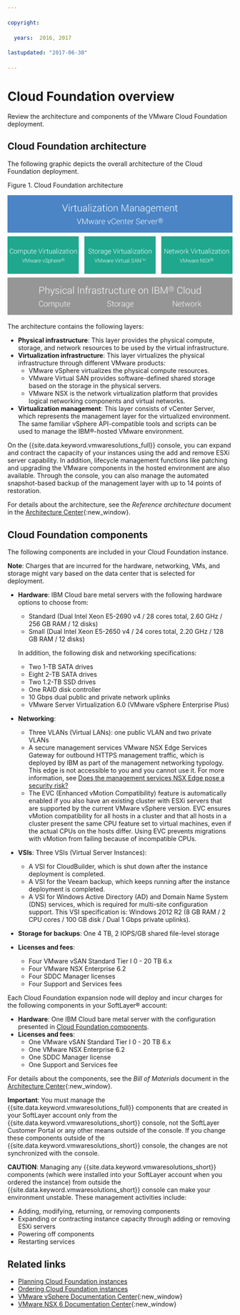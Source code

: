 ```yaml
---

copyright:

  years:  2016, 2017

lastupdated: "2017-06-30"

---
```


# Cloud Foundation overview

Review the architecture and components of the VMware Cloud Foundation deployment.

## Cloud Foundation architecture

The following graphic depicts the overall architecture of the Cloud Foundation deployment.

Figure 1. Cloud Foundation architecture

![Cloud Foundation architecture](sd_architecture.jpg)

The architecture contains the following layers:

* **Physical infrastructure**: This layer provides the physical compute, storage, and network resources to be used by the virtual infrastructure.
* **Virtualization infrastructure**: This layer virtualizes the physical infrastructure through different VMware products:
  *  VMware vSphere virtualizes the physical compute resources.
  *  VMware Virtual SAN provides software-defined shared storage based on the storage in the physical servers.
  *  VMware NSX is the network virtualization platform that provides logical networking components and virtual networks.
* **Virtualization management**: This layer consists of vCenter Server, which represents the management layer for the virtualized environment. The same familiar vSphere API-compatible tools and scripts can be used to manage the IBM®-hosted VMware environment.

On the {{site.data.keyword.vmwaresolutions_full}} console, you can expand and contract the capacity of your instances using the add and remove ESXi server capability. In addition, lifecycle management functions like patching and upgrading the VMware components in the hosted environment are also available. Through the console, you can also manage the automated snapshot-based backup of the management layer with up to 14 points of restoration.

For details about the architecture, see the _Reference architecture_ document in the [Architecture Center](https://www.ibm.com/devops/method/content/architecture/virtCloudFoundationPlatform){:new_window}.

## Cloud Foundation components

The following components are included in your Cloud Foundation instance.

**Note**: Charges that are incurred for the hardware, networking, VMs, and storage might vary based on the data center that is selected for deployment.

* **Hardware**:
IBM Cloud bare metal servers with the following hardware options to choose from:
    * Standard (Dual Intel Xeon E5-2690 v4 / 28 cores total, 2.60 GHz / 256 GB RAM / 12 disks)
    * Small (Dual Intel Xeon E5-2650 v4 / 24 cores total, 2.20 GHz / 128 GB RAM / 12 disks)

  In addition, the following disk and networking specifications:
    * Two 1-TB SATA drives
    * Eight 2-TB SATA drives
    * Two 1.2-TB SSD drives
    * One RAID disk controller
    * 10 Gbps dual public and private network uplinks
    * VMware Server Virtualization 6.0 (VMware vSphere Enterprise Plus)

* **Networking**:
    * Three VLANs (Virtual LANs): one public VLAN and two private VLANs
    * A secure management services VMware NSX Edge Services Gateway for outbound HTTPS management traffic, which is deployed by IBM as part of the management networking typology. This edge is not accessible to you and you cannot use it. For more information, see [Does the management services NSX Edge pose a security risk?](../vmonic/vmonic/faq.html#does-the-management-services-nsx-edge-pose-a-security-risk-)
    * The EVC (Enhanced vMotion Compatibility) feature is automatically enabled if you also have an existing cluster with ESXi servers that are supported by the current VMware vSphere version. EVC ensures vMotion compatibility for all hosts in a cluster and that all hosts in a cluster present the same CPU feature set to virtual machines, even if the actual CPUs on the hosts differ. Using EVC prevents migrations with vMotion from failing because of incompatible CPUs.
    
* **VSIs**:
Three VSIs (Virtual Server Instances):
    * A VSI for CloudBuilder, which is shut down after the instance deployment is completed.
    * A VSI for the Veeam backup, which keeps running after the instance deployment is completed.
    * A VSI for Windows Active Directory (AD) and Domain Name System (DNS) services, which is required for multi-site configuration 
    support. This VSI specification is: Windows 2012 R2 (8 GB RAM / 2 CPU cores / 100 GB disk / Dual 1 Gbps private uplinks).
    
* **Storage for backups**:
One 4 TB, 2 IOPS/GB shared file-level storage 

* **Licenses and fees**:
    * Four VMware vSAN Standard Tier I 0 - 20 TB 6.x
    * Four VMware NSX Enterprise 6.2
    * Four SDDC Manager licenses
    * Four Support and Services fees

Each Cloud Foundation expansion node will deploy and incur charges for the following components in your SoftLayer® account:

* **Hardware**: One IBM Cloud bare metal server with the configuration presented in [Cloud Foundation components](../sddc/sd_cloudfoundationoverview.html#cloud-foundation-components).
* **Licenses and fees**: 
    * One VMware vSAN Standard Tier I 0 - 20 TB 6.x
    * One VMware NSX Enterprise 6.2
    * One SDDC Manager license
    * One Support and Services fee

For details about the components, see the _Bill of Materials_ document in the [Architecture Center](https://www.ibm.com/devops/method/content/architecture/virtCloudFoundationPlatform){:new_window}.

**Important**: You must manage the {{site.data.keyword.vmwaresolutions_full}} components that are created in your SoftLayer account only from the {{site.data.keyword.vmwaresolutions_short}} console, not the SoftLayer Customer Portal or any other means outside of the console. If you change these components outside of the {{site.data.keyword.vmwaresolutions_short}} console, the changes are not synchronized with the console.

**CAUTION**: Managing any {{site.data.keyword.vmwaresolutions_short}} components (which were installed into your SoftLayer account when you ordered the instance) from outside the {{site.data.keyword.vmwaresolutions_short}} console can make your environment unstable. These management activities include:

*  Adding, modifying, returning, or removing components
*  Expanding or contracting instance capacity through adding or removing ESXi servers
*  Powering off components
*  Restarting services

## Related links

* [Planning Cloud Foundation instances](sd_planning.html)
* [Ordering Cloud Foundation instances](sd_orderinginstance.html)
* [VMware vSphere Documentation Center](https://pubs.vmware.com/vsphere-60/index.jsp){:new_window}
* [VMware NSX 6 Documentation Center](https://pubs.vmware.com/NSX-6/index.jsp){:new_window}
